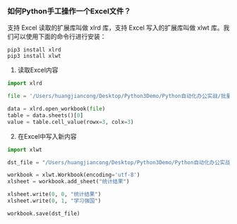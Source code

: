 ### 如何Python手工操作一个Excel文件？

支持 Excel 读取的扩展库叫做 xlrd 库，支持 Excel 写入的扩展库叫做 xlwt 库。我们可以使用下面的命令行进行安装：

```
pip3 install xlrd
pip3 install xlwt
```


1. 读取Excel内容

```python
import xlrd

file = '/Users/huangjiancong/Desktop/Python3Demo/Python自动化办公实战/批量处理Excel/a.xls'

data = xlrd.open_workbook(file)
table = data.sheets()[0]
value = table.cell_value(rowx=3, colx=3)

```

2. 在Excel中写入新内容
```python
import xlwt

dst_file = "/Users/huangjiancong/Desktop/Python3Demo/Python自动化办公实战/批量处理Excel/b.xls"

workbook = xlwt.Workbook(encoding='utf-8')
xlsheet = workbook.add_sheet("统计结果")

xlsheet.write(0, 0, "统计结果")
xlsheet.write(0, 1, "学习强国")

workbook.save(dst_file)

```